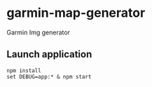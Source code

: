 # garmin-map-generator
Garmin Img generator

## Launch application

```
npm install
set DEBUG=app:* & npm start
```